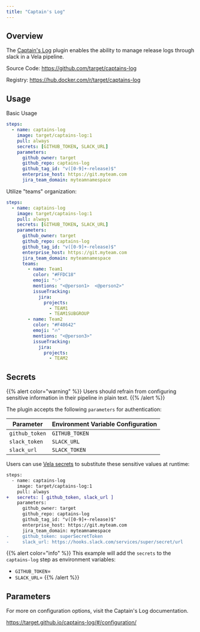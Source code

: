 ```yaml
---
title: "Captain's Log"
---
```


## Overview

The [Captain's Log](https://github.com/target/captains-log) plugin enables the ability to manage release logs through slack in a Vela pipeline.

Source Code: https://github.com/target/captains-log

Registry: https://hub.docker.com/r/target/captains-log

## Usage

Basic Usage

```yaml
steps:
  - name: captains-log
    image: target/captains-log:1
    pull: always
    secrets: [GITHUB_TOKEN, SLACK_URL]
    parameters:
      github_owner: target
      github_repo: captains-log
      github_tag_id: "v([0-9]+-release)$"
      enterprise_host: https://git.myteam.com
      jira_team_domain: myteamnamespace
```

Utilize "teams" organization:

```yaml
steps:
  - name: captains-log
    image: target/captains-log:1
    pull: always
    secrets: [GITHUB_TOKEN, SLACK_URL]
    parameters:
      github_owner: target
      github_repo: captains-log
      github_tag_id: "v([0-9]+-release)$"
      enterprise_host: https://git.myteam.com
      jira_team_domain: myteamnamespace
      teams:
        - name: Team1
          color: "#FFDC18"
          emoji: "✨"
          mentions: "<@person1>  <@person2>"
          issueTracking:
            jira:
              projects:
                - TEAM1
                - TEAM1SUBGROUP
        - name: Team2
          color: "#F48642"
          emoji: "🔥"
          mentions: "<@person3>"
          issueTracking:
            jira:
              projects:
                - TEAM2
```

## Secrets

{{% alert color="warning" %}}
Users should refrain from configuring sensitive information in their pipeline in plain text.
{{% /alert %}}

The plugin accepts the following `parameters` for authentication:

| Parameter      | Environment Variable Configuration |
| -------------- | ---------------------------------- |
| `github_token` | `GITHUB_TOKEN`                     |
| `slack_token`  | `SLACK_URL`                        |
| `slack_url`    | `SLACK_TOKEN`                      |

Users can use [Vela secrets](/docs/concepts/pipeline/secrets/) to substitute these sensitive values at runtime:

```diff
steps:
  - name: captains-log
    image: target/captains-log:1
    pull: always
+   secrets: [ github_token, slack_url ]
    parameters:
      github_owner: target
      github_repo: captains-log
      github_tag_id: "v([0-9]+-release)$"
      enterprise_host: https://git.myteam.com
      jira_team_domain: myteamnamespace
-     github_token: superSecretToken
-     slack_url: https://hooks.slack.com/services/super/secret/url
```

{{% alert color="info" %}}
This example will add the `secrets` to the `captains-log` step as environment variables:

- `GITHUB_TOKEN`=<value>
- `SLACK_URL`=<value>
{{% /alert %}}

## Parameters

For more on configuration options, visit the Captain's Log documentation.

https://target.github.io/captains-log/#/configuration/
